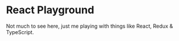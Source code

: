 # React Playground

Not much to see here, just me playing with things like React, Redux & TypeScript.
